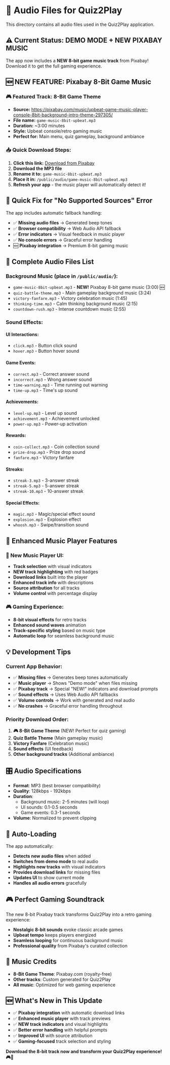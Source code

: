 # 🎵 Audio Files for Quiz2Play

This directory contains all audio files used in the Quiz2Play application.

## ⚠️ Current Status: DEMO MODE + NEW PIXABAY MUSIC

The app now includes a **NEW 8-bit game music track** from Pixabay! Download it to get the full gaming experience.

## 🆕 NEW FEATURE: Pixabay 8-Bit Game Music

### 🎮 Featured Track: 8-Bit Game Theme

- **Source:** https://pixabay.com/music/upbeat-game-music-player-console-8bit-background-intro-theme-297305/
- **File name:** `game-music-8bit-upbeat.mp3`
- **Duration:** ~3:00 minutes
- **Style:** Upbeat console/retro gaming music
- **Perfect for:** Main menu, quiz gameplay, background ambiance

### 📥 Quick Download Steps:

1. **Click this link:** [Download from Pixabay](https://pixabay.com/music/upbeat-game-music-player-console-8bit-background-intro-theme-297305/)
2. **Download the MP3 file**
3. **Rename it to:** `game-music-8bit-upbeat.mp3`
4. **Place it in:** `/public/audio/game-music-8bit-upbeat.mp3`
5. **Refresh your app** - the music player will automatically detect it!

## 🔧 Quick Fix for "No Supported Sources" Error

The app includes automatic fallback handling:

- ✅ **Missing audio files** → Generated beep tones
- ✅ **Browser compatibility** → Web Audio API fallback
- ✅ **Error indicators** → Visual feedback in music player
- ✅ **No console errors** → Graceful error handling
- 🆕 **Pixabay integration** → Premium 8-bit gaming music

## 🎵 Complete Audio Files List

### Background Music (place in `/public/audio/`):

- `game-music-8bit-upbeat.mp3` - **NEW!** Pixabay 8-bit game music (3:00) 🆕
- `quiz-battle-theme.mp3` - Main gameplay background music (3:24)
- `victory-fanfare.mp3` - Victory celebration music (1:45)
- `thinking-time.mp3` - Calm thinking background music (2:15)
- `countdown-rush.mp3` - Intense countdown music (2:55)

### Sound Effects:

#### UI Interactions:

- `click.mp3` - Button click sound
- `hover.mp3` - Button hover sound

#### Game Events:

- `correct.mp3` - Correct answer sound
- `incorrect.mp3` - Wrong answer sound
- `time-warning.mp3` - Time running out warning
- `time-up.mp3` - Time's up sound

#### Achievements:

- `level-up.mp3` - Level up sound
- `achievement.mp3` - Achievement unlocked
- `power-up.mp3` - Power-up activation

#### Rewards:

- `coin-collect.mp3` - Coin collection sound
- `prize-drop.mp3` - Prize drop sound
- `fanfare.mp3` - Victory fanfare

#### Streaks:

- `streak-3.mp3` - 3-answer streak
- `streak-5.mp3` - 5-answer streak
- `streak-10.mp3` - 10-answer streak

#### Special Effects:

- `magic.mp3` - Magic/special effect sound
- `explosion.mp3` - Explosion effect
- `whoosh.mp3` - Swipe/transition sound

## 🚀 Enhanced Music Player Features

### 🎵 New Music Player UI:

- **Track selection** with visual indicators
- **NEW track highlighting** with red badges
- **Download links** built into the player
- **Enhanced track info** with descriptions
- **Source attribution** for all tracks
- **Volume control** with percentage display

### 🎮 Gaming Experience:

- **8-bit visual effects** for retro tracks
- **Enhanced sound waves** animation
- **Track-specific styling** based on music type
- **Automatic loop** for seamless background music

## 💡 Development Tips

### Current App Behavior:

- ✅ **Missing files** → Generates beep tones automatically
- ✅ **Music player** → Shows "Demo mode" when files missing
- ✅ **Pixabay track** → Special "NEW!" indicators and download prompts
- ✅ **Sound effects** → Uses Web Audio API fallbacks
- ✅ **Volume controls** → Work with generated and real audio
- ✅ **No crashes** → Graceful error handling throughout

### Priority Download Order:

1. **🎮 8-Bit Game Theme** (NEW! Perfect for quiz gaming)
2. **Quiz Battle Theme** (Main gameplay music)
3. **Victory Fanfare** (Celebration music)
4. **Sound effects** (UI feedback)
5. **Other background tracks** (Additional ambiance)

## 🎛️ Audio Specifications

- **Format**: MP3 (best browser compatibility)
- **Quality**: 128kbps - 192kbps
- **Duration**:
  - Background music: 2-5 minutes (will loop)
  - UI sounds: 0.1-0.5 seconds
  - Game events: 0.3-1 seconds
- **Volume**: Normalized to prevent clipping

## 🔄 Auto-Loading

The app automatically:

- **Detects new audio files** when added
- **Switches from demo mode** to real audio
- **Highlights new tracks** with visual indicators
- **Provides download links** for missing files
- **Updates UI** to show current mode
- **Handles all audio errors** gracefully

## 🎮 Perfect Gaming Soundtrack

The new 8-bit Pixabay track transforms Quiz2Play into a retro gaming experience:

- **Nostalgic 8-bit sounds** evoke classic arcade games
- **Upbeat tempo** keeps players energized
- **Seamless looping** for continuous background music
- **Professional quality** from Pixabay's curated collection

## 🎵 Music Credits

- **8-Bit Game Theme**: Pixabay.com (royalty-free)
- **Other tracks**: Custom generated for Quiz2Play
- **All music**: Optimized for web gaming experience

## 🆕 What's New in This Update

- ✅ **Pixabay integration** with automatic download links
- ✅ **Enhanced music player** with track previews
- ✅ **NEW track indicators** and visual highlights
- ✅ **Better error handling** with helpful prompts
- ✅ **Improved UI** with source attribution
- ✅ **Gaming-focused** track selection and styling

**Download the 8-bit track now and transform your Quiz2Play experience! 🎮🎵**
